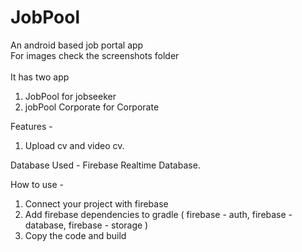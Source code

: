 # JobPool
An android based job portal app <br />
For images check the screenshots folder <br />
<br />
It has two app <br />
1) JobPool for jobseeker<br />
2) jobPool Corporate for Corporate <br />

Features -<br />
1) Upload cv and video cv.<br />

Database Used - Firebase Realtime Database.<br />

How to use - <br />

1) Connect your project with firebase <br />
2) Add firebase dependencies to gradle ( firebase - auth, firebase - database, firebase - storage )
3) Copy the code and build 

